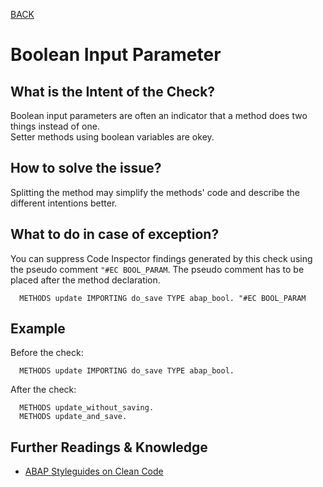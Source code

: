 [BACK](../check_documentation.md)

# Boolean Input Parameter
## What is the Intent of the Check?
Boolean input parameters are often an indicator that a method does two things instead of one.  
Setter methods using boolean variables are okey.

## How to solve the issue?
Splitting the method may simplify the methods' code and describe the different intentions better.

## What to do in case of exception?
You can suppress Code Inspector findings generated by this check using the pseudo comment `"#EC BOOL_PARAM`. 
The pseudo comment has to be placed after the method declaration.

```abap
  METHODS update IMPORTING do_save TYPE abap_bool. "#EC BOOL_PARAM
```

## Example
Before the check: 
```abap
  METHODS update IMPORTING do_save TYPE abap_bool.
```

After the check:
```abap
  METHODS update_without_saving.
  METHODS update_and_save. 
```

## Further Readings & Knowledge
* [ABAP Styleguides on Clean Code](https://github.com/SAP/styleguides/blob/master/clean-abap/CleanABAP.md#split-method-instead-of-boolean-input-parameter)
